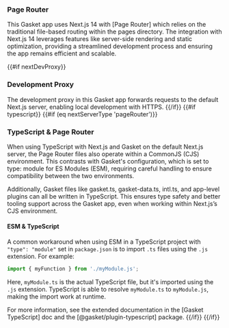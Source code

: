 ### Page Router

This Gasket app uses Next.js 14 with [Page Router] which relies on the traditional file-based routing within the pages directory. The integration with Next.js 14 leverages features like server-side rendering and static optimization, providing a streamlined development process and ensuring the app remains efficient and scalable.

{{#if nextDevProxy}}
### Development Proxy

The development proxy in this Gasket app forwards requests to the default Next.js server, enabling local development with HTTPS.
{{/if}}
{{#if typescript}}
{{#if (eq nextServerType 'pageRouter')}}
### TypeScript & Page Router

When using TypeScript with Next.js and Gasket on the default Next.js server, the Page Router files also operate within a CommonJS (CJS) environment. This contrasts with Gasket's configuration, which is set to type: module for ES Modules (ESM), requiring careful handling to ensure compatibility between the two environments.

Additionally, Gasket files like gasket.ts, gasket-data.ts, intl.ts, and app-level plugins can all be written in TypeScript. This ensures type safety and better tooling support across the Gasket app, even when working within Next.js’s CJS environment.

#### ESM & TypeScript

A common workaround when using ESM in a TypeScript project with `"type": "module"` set in `package.json` is to import `.ts` files using the `.js` extension. For example:

```ts
import { myFunction } from './myModule.js';
```

Here, `myModule.ts` is the actual TypeScript file, but it's imported using the `.js` extension. TypeScript is able to resolve `myModule.ts` to `myModule.js`, making the import work at runtime.

For more information, see the extended documentation in the [Gasket TypeScript] doc and the [@gasket/plugin-typescript] package.
{{/if}}
{{/if}}
